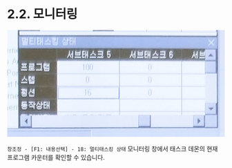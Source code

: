﻿# 2.2. 모니터링

![태스크 데몬 모니터링](../_assets/monitoring.png)

`창조정 - [F1: 내용선택] - 18: 멀티태스킹 상태` 모니터링 창에서 태스크 데몬의 현재 프로그램 카운터를 확인할 수 있습니다.
